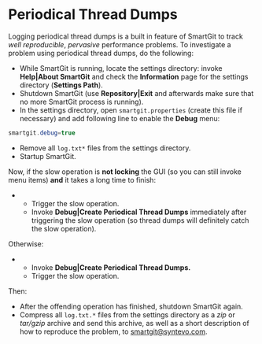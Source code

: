 # Periodical Thread Dumps

Logging periodical thread dumps is a built in feature of SmartGit to
track *well reproducible*, *pervasive* performance problems. To
investigate a problem using periodical thread dumps, do the following:

-   While SmartGit is running, locate the settings directory: invoke
    **Help\|About SmartGit** and check the **Information** page for the
    settings directory (**Settings Path**).
-   Shutdown SmartGit (use **Repository\|Exit** and afterwards make sure
    that no more SmartGit process is running).
-   In the settings directory, open `smartgit.properties` (create this
    file if necessary) and add following line to enable the **Debug**
    menu:



``` java
smartgit.debug=true
```



-   Remove all `log.txt*` files from the settings directory.
-   Startup SmartGit.

Now, if the slow operation is **not locking** the GUI (so you can still
invoke menu items) **and** it takes a long time to finish:

-   -   Trigger the slow operation.
    -   Invoke **Debug\|Create Periodical Thread Dumps** immediately
        after triggering the slow operation (so thread dumps will
        definitely catch the slow operation).

Otherwise:

-   -   Invoke **Debug\|Create Periodical Thread Dumps.**
    -   Trigger the slow operation.

Then:

-   After the offending operation has finished, shutdown SmartGit again.
-   Compress all `log.txt.*` files from the settings directory as a
    *zip* or *tar/gzip* archive and send this archive, as well as a
    short description of how to reproduce the problem, to
    <smartgit@syntevo.com>.

